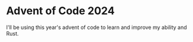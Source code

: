 # Advent of Code 2024

I'll be using this year's advent of code to learn and improve my ability and Rust.
